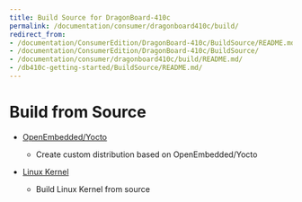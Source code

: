 ```yaml
---
title: Build Source for DragonBoard-410c
permalink: /documentation/consumer/dragonboard410c/build/
redirect_from:
- /documentation/ConsumerEdition/DragonBoard-410c/BuildSource/README.md/
- /documentation/ConsumerEdition/DragonBoard-410c/BuildSource/
- /documentation/consumer/dragonboard410c/build/README.md/
- /db410c-getting-started/BuildSource/README.md/
---
```

# Build from Source

- [OpenEmbedded/Yocto](open-embedded.md)
   - Create custom distribution based on OpenEmbedded/Yocto

- [Linux Kernel](kernel.md)
   - Build Linux Kernel from source
